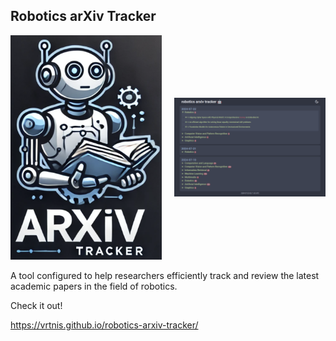 ## **Robotics arXiv Tracker**

<div style="display: flex; justify-content: center; align-items: center;">
    <div style="margin-right: 20px;">
        <img src="imgs/readme/robotics_arxiv_tracker.png" alt="Robotics Arxiv Tracker" width="300px" />
    </div>
    <div>
        <img src="imgs/readme/readme_tracker_cover.png" alt="Readme cover" width="300px" />
    </div>
</div>

<p>A tool configured to help researchers efficiently track and review the latest academic papers in the field of robotics.</p>

<p>Check it out!</p>

<p><a href="https://vrtnis.github.io/robotics-arxiv-tracker/">https://vrtnis.github.io/robotics-arxiv-tracker/</a></p>
